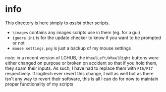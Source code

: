 # info
This directory is here simply to *assist* other scripts.

- `\images` contains any images scripts use in them (eg. for a gui)
- `ignore.ini` is for the update checker to know if you want to be prompted or not
- `mouse settings.png` is just a backup of my mouse settings

*note:* in a recent version of LGHUB, the `WheelLeft/WheelRight` buttons were either changed on purpose or broken on accident so that if you hold them, they spam their inputs. As such, I have had to replace them with `F16/F17` respectively. If logitech ever revert this change, I will as well but as there isn't any way to revert their software, this is all I can do for now to maintain proper functionality of my scripts